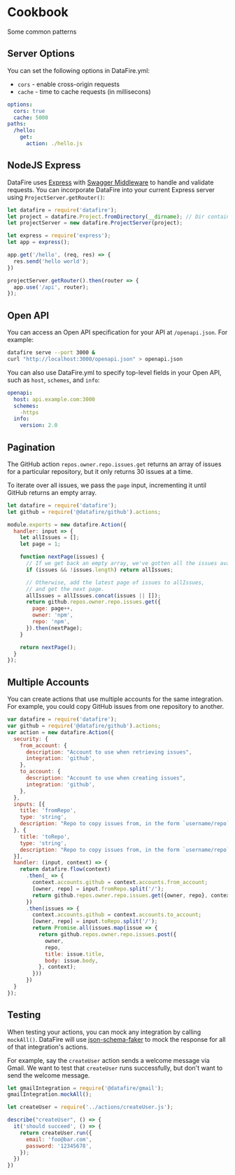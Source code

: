 # Cookbook
Some common patterns

## Server Options
You can set the following options in DataFire.yml:

* `cors` - enable cross-origin requests
* `cache` - time to cache requests (in millisecons)

```yaml
options:
  cors: true
  cache: 5000
paths:
  /hello:
    get:
      action: ./hello.js
```

## NodeJS Express
DataFire uses [Express](https://github.com/expressjs/express) with
[Swagger Middleware](https://github.com/BigstickCarpet/swagger-express-middleware)
to handle and validate requests. You can incorporate DataFire into your current Express
server using `ProjectServer.getRouter()`:

```js
let datafire = require('datafire');
let project = datafire.Project.fromDirectory(__dirname); // Dir containing DataFire.yml
let projectServer = new datafire.ProjectServer(project);

let express = require('express');
let app = express();

app.get('/hello', (req, res) => {
  res.send('hello world');
})

projectServer.getRouter().then(router => {
  app.use('/api', router);
});
```

## Open API
You can access an Open API specification for your API at `/openapi.json`. For example:

```bash
datafire serve --port 3000 &
curl "http://localhost:3000/openapi.json" > openapi.json
```

You can also use DataFire.yml to specify top-level fields in your Open API,
such as `host`, `schemes`, and `info`:

```yaml
openapi:
  host: api.example.com:3000
  schemes:
    -https
  info:
    version: 2.0
```

## Pagination
The GitHub action `repos.owner.repo.issues.get` returns an array of
issues for a particular repository, but it only returns 30 issues at
a time.

To iterate over all issues, we pass the `page` input, incrementing it
until GitHub returns an empty array.

```js
let datafire = require('datafire');
let github = require('@datafire/github').actions;

module.exports = new datafire.Action({
  handler: input => {
    let allIssues = [];
    let page = 1;

    function nextPage(issues) {
      // If we get back an empty array, we've gotten all the issues available.
      if (issues && !issues.length) return allIssues;

      // Otherwise, add the latest page of issues to allIssues,
      // and get the next page.
      allIssues = allIssues.concat(issues || []);
      return github.repos.owner.repo.issues.get({
        page: page++,
        owner: 'npm',
        repo: 'npm',
      }).then(nextPage);
    }

    return nextPage();
  }
});
```

## Multiple Accounts
You can create actions that use multiple accounts for the same integration.
For example, you could copy GitHub issues from one repository to another.

```js
var datafire = require('datafire');
var github = require('@datafire/github').actions;
var action = new datafire.Action({
  security: {
    from_account: {
      description: "Account to use when retrieving issues",
      integration: 'github',
    },
    to_account: {
      description: "Account to use when creating issues",
      integration: 'github',
    },
  },
  inputs: [{
    title: 'fromRepo',
    type: 'string',
    description: "Repo to copy issues from, in the form `username/repo`",
  }, {
    title: 'toRepo',
    type: 'string',
    description: "Repo to copy issues from, in the form `username/repo`",
  }],
  handler: (input, context) => {
    return datafire.flow(context)
      .then(_ => {
        context.accounts.github = context.accounts.from_account;
        [owner, repo] = input.fromRepo.split('/');
        return github.repos.owner.repo.issues.get({owner, repo}, context)
      })
      .then(issues => {
        context.accounts.github = context.accounts.to_account;
        [owner, repo] = input.toRepo.split('/');
        return Promise.all(issues.map(issue => {
          return github.repos.owner.repo.issues.post({
            owner,
            repo,
            title: issue.title,
            body: issue.body,
          }, context);
        }))
      })
  }
});
```

## Testing
When testing your actions, you can mock any integration by calling `mockAll()`.
DataFire will use [json-schema-faker](https://github.com/json-schema-faker/json-schema-faker)
to mock the response for all of that integration's actions.

For example, say the `createUser` action sends a welcome message via Gmail.
We want to test that `createUser` runs successfully, but don't want to send
the welcome message.

```js
let gmailIntegration = require('@datafire/gmail');
gmailIntegration.mockAll();

let createUser = require('../actions/createUser.js');

describe("createUser", () => {
  it('should succeed', () => {
    return createUser.run({
      email: 'foo@bar.com',
      password: '12345678',
    });
  })
})
```

